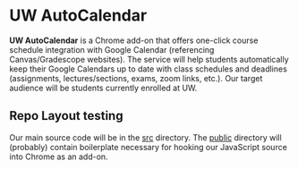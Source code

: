 # UW AutoCalendar

**UW AutoCalendar** is a Chrome add-on that offers one-click course schedule integration with Google Calendar (referencing Canvas/Gradescope websites). The service will help students automatically keep their Google Calendars up to date with class schedules and deadlines (assignments, lectures/sections, exams, zoom links, etc.). Our target audience will be students currently enrolled at UW.

## Repo Layout testing 

Our main source code will be in the [src](src/) directory. The [public](public/) directory will (probably) contain boilerplate necessary for hooking our JavaScript source into Chrome as an add-on. 
